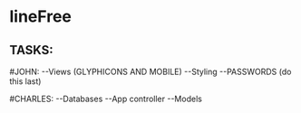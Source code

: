 # lineFree

## TASKS:

#JOHN:
--Views (GLYPHICONS AND MOBILE)
--Styling
--PASSWORDS (do this last) 

#CHARLES:
--Databases
--App controller
--Models
